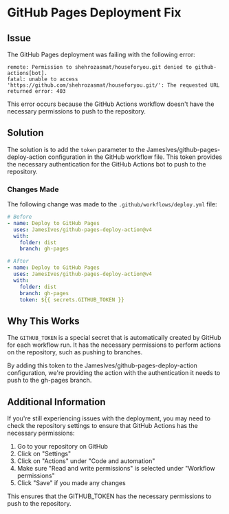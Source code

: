 # GitHub Pages Deployment Fix

## Issue
The GitHub Pages deployment was failing with the following error:

```
remote: Permission to shehrozasmat/houseforyou.git denied to github-actions[bot].
fatal: unable to access 'https://github.com/shehrozasmat/houseforyou.git/': The requested URL returned error: 403
```

This error occurs because the GitHub Actions workflow doesn't have the necessary permissions to push to the repository.

## Solution
The solution is to add the `token` parameter to the JamesIves/github-pages-deploy-action configuration in the GitHub workflow file. This token provides the necessary authentication for the GitHub Actions bot to push to the repository.

### Changes Made
The following change was made to the `.github/workflows/deploy.yml` file:

```yaml
# Before
- name: Deploy to GitHub Pages
  uses: JamesIves/github-pages-deploy-action@v4
  with:
    folder: dist
    branch: gh-pages
```

```yaml
# After
- name: Deploy to GitHub Pages
  uses: JamesIves/github-pages-deploy-action@v4
  with:
    folder: dist
    branch: gh-pages
    token: ${{ secrets.GITHUB_TOKEN }}
```

## Why This Works
The `GITHUB_TOKEN` is a special secret that is automatically created by GitHub for each workflow run. It has the necessary permissions to perform actions on the repository, such as pushing to branches.

By adding this token to the JamesIves/github-pages-deploy-action configuration, we're providing the action with the authentication it needs to push to the gh-pages branch.

## Additional Information
If you're still experiencing issues with the deployment, you may need to check the repository settings to ensure that GitHub Actions has the necessary permissions:

1. Go to your repository on GitHub
2. Click on "Settings"
3. Click on "Actions" under "Code and automation"
4. Make sure "Read and write permissions" is selected under "Workflow permissions"
5. Click "Save" if you made any changes

This ensures that the GITHUB_TOKEN has the necessary permissions to push to the repository.